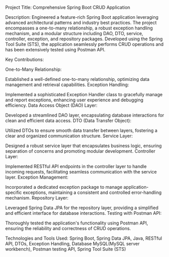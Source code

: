 Project Title: Comprehensive Spring Boot CRUD Application

Description:
Engineered a feature-rich Spring Boot application leveraging advanced architectural patterns and industry best practices.
The project encompasses a one-to-many relationship, a robust exception handling mechanism, and a modular structure including DAO, DTO, service, controller, exception, and repository packages.
Developed using the Spring Tool Suite (STS), the application seamlessly performs CRUD operations and has been extensively tested using Postman API.

Key Contributions:

One-to-Many Relationship:

Established a well-defined one-to-many relationship, optimizing data management and retrieval capabilities.
Exception Handling:

Implemented a sophisticated Exception Handler class to gracefully manage and report exceptions, enhancing user experience and debugging efficiency.
Data Access Object (DAO) Layer:

Developed a streamlined DAO layer, encapsulating database interactions for clean and efficient data access.
DTO (Data Transfer Object):

Utilized DTOs to ensure smooth data transfer between layers, fostering a clear and organized communication structure.
Service Layer:

Designed a robust service layer that encapsulates business logic, ensuring separation of concerns and promoting modular development.
Controller Layer:

Implemented RESTful API endpoints in the controller layer to handle incoming requests, facilitating seamless communication with the service layer.
Exception Management:

Incorporated a dedicated exception package to manage application-specific exceptions, maintaining a consistent and controlled error-handling mechanism.
Repository Layer:

Leveraged Spring Data JPA for the repository layer, providing a simplified and efficient interface for database interactions.
Testing with Postman API:

Thoroughly tested the application's functionality using Postman API, ensuring the reliability and correctness of CRUD operations.

Technologies and Tools Used:
Spring Boot,
Spring Data JPA,
Java,
RESTful API,
DTOs,
Exception Handling,
Database  MySQL(MySQL server workbench),
Postman testing API,
Spring Tool Suite (STS)
